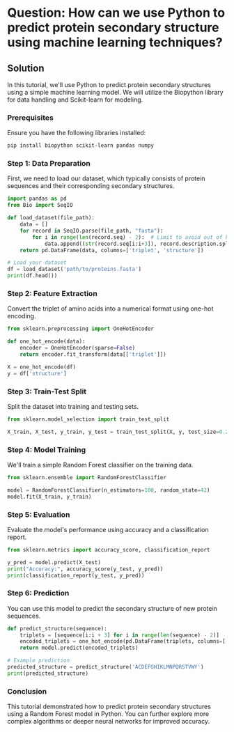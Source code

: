 # Question: How can we use Python to predict protein secondary structure using machine learning techniques?

## Solution

In this tutorial, we'll use Python to predict protein secondary structures using a simple machine learning model. We will utilize the Biopython library for data handling and Scikit-learn for modeling.

### Prerequisites

Ensure you have the following libraries installed:

```bash
pip install biopython scikit-learn pandas numpy
```

### Step 1: Data Preparation

First, we need to load our dataset, which typically consists of protein sequences and their corresponding secondary structures.

```python
import pandas as pd
from Bio import SeqIO

def load_dataset(file_path):
    data = []
    for record in SeqIO.parse(file_path, "fasta"):
        for i in range(len(record.seq) - 2):  # Limit to avoid out of bounds
            data.append((str(record.seq[i:i+3]), record.description.split()[-1]))  # Use 3 residues and label
    return pd.DataFrame(data, columns=['triplet', 'structure'])

# Load your dataset
df = load_dataset('path/to/proteins.fasta')
print(df.head())
```

### Step 2: Feature Extraction

Convert the triplet of amino acids into a numerical format using one-hot encoding.

```python
from sklearn.preprocessing import OneHotEncoder

def one_hot_encode(data):
    encoder = OneHotEncoder(sparse=False)
    return encoder.fit_transform(data[['triplet']])

X = one_hot_encode(df)
y = df['structure']
```

### Step 3: Train-Test Split

Split the dataset into training and testing sets.

```python
from sklearn.model_selection import train_test_split

X_train, X_test, y_train, y_test = train_test_split(X, y, test_size=0.2, random_state=42)
```

### Step 4: Model Training

We'll train a simple Random Forest classifier on the training data.

```python
from sklearn.ensemble import RandomForestClassifier

model = RandomForestClassifier(n_estimators=100, random_state=42)
model.fit(X_train, y_train)
```

### Step 5: Evaluation

Evaluate the model's performance using accuracy and a classification report.

```python
from sklearn.metrics import accuracy_score, classification_report

y_pred = model.predict(X_test)
print("Accuracy:", accuracy_score(y_test, y_pred))
print(classification_report(y_test, y_pred))
```

### Step 6: Prediction

You can use this model to predict the secondary structure of new protein sequences.

```python
def predict_structure(sequence):
    triplets = [sequence[i:i + 3] for i in range(len(sequence) - 2)]
    encoded_triplets = one_hot_encode(pd.DataFrame(triplets, columns=['triplet']))
    return model.predict(encoded_triplets)

# Example prediction
predicted_structure = predict_structure('ACDEFGHIKLMNPQRSTVWY')
print(predicted_structure)
```

### Conclusion

This tutorial demonstrated how to predict protein secondary structures using a Random Forest model in Python. You can further explore more complex algorithms or deeper neural networks for improved accuracy.